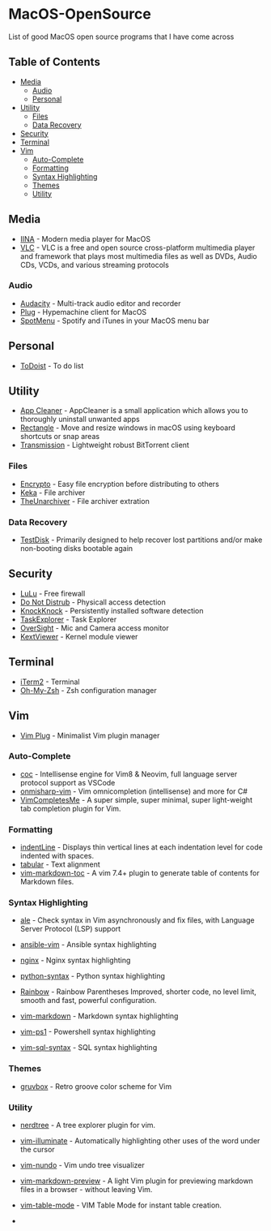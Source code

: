 # MacOS-OpenSource
List of good MacOS open source programs that I have come across

## Table of Contents

* [Media](#media)
   * [Audio](#audio)
   * [Personal](#personal)
* [Utility](#utility)
   * [Files](#files)
   * [Data Recovery](#data-recovery)
* [Security](#security)
* [Terminal](#terminal)
* [Vim](#vim)
   * [Auto-Complete](#auto-complete)
   * [Formatting](#formatting)
   * [Syntax Highlighting](#syntax-highlighting)
   * [Themes](#themes)
   * [Utility](#utility-1)

## Media 

- [IINA](https://iina.io/) - Modern media player for MacOS
- [VLC](https://www.videolan.org/vlc/index.html) - VLC is a free and open source cross-platform multimedia player and framework that plays most multimedia files as well as DVDs, Audio CDs, VCDs, and various streaming protocols

### Audio

- [Audacity](https://www.audacityteam.org/download/mac/) - Multi-track audio editor and recorder
- [Plug](https://www.plugformac.com/) - Hypemachine client for MacOS
- [SpotMenu](https://kmikiy.github.io/SpotMenu/) - Spotify and iTunes in your MacOS menu bar

## Personal 

- [ToDoist](https://todoist.com/downloads/mac?lang=en) - To do list

## Utility

- [App Cleaner](https://freemacsoft.net/appcleaner/) - AppCleaner is a small application which allows you to thoroughly uninstall unwanted apps
- [Rectangle](https://rectangleapp.com/) - Move and resize windows in macOS using keyboard shortcuts or snap areas
- [Transmission](https://transmissionbt.com/download/) - Lightweight robust BitTorrent client

### Files
- [Encrypto](https://macpaw.com/encrypto) - Easy file encryption before distributing to others
- [Keka](https://www.keka.io/en/) - File archiver
- [TheUnarchiver](https://theunarchiver.com/) - File archiver extration


### Data Recovery

- [TestDisk](https://www.cgsecurity.org/wiki/TestDisk) - Primarily designed to help recover lost partitions and/or make non-booting disks bootable again

## Security 

- [LuLu](https://objective-see.com/products/lulu.html) - Free firewall
- [Do Not Distrub](https://objective-see.com/products/dnd.html) - Physicall access detection
- [KnockKnock](https://objective-see.com/products/knockknock.html) - Persistently installed software detection
- [TaskExplorer](https://objective-see.com/products/taskexplorer.html) - Task Explorer
- [OverSight](https://objective-see.com/products/oversight.html) - Mic and Camera access monitor
- [KextViewer](https://objective-see.com/products/kextviewr.html) - Kernel module viewer

## Terminal 

- [iTerm2](https://www.iterm2.com/) - Terminal 
- [Oh-My-Zsh](https://ohmyz.sh/) - Zsh configuration manager

## Vim

- [Vim Plug](https://github.com/junegunn/vim-plug) - Minimalist Vim plugin manager

### Auto-Complete

- [coc](https://github.com/neoclide/coc.nvim) -  Intellisense engine for Vim8 & Neovim, full language server protocol support as VSCode 
- [onmisharp-vim](https://github.com/OmniSharp/omnisharp-vim) -  Vim omnicompletion (intellisense) and more for C# 
- [VimCompletesMe](https://github.com/ajh17/VimCompletesMe) - A super simple, super minimal, super light-weight tab completion plugin for Vim.

### Formatting

- [indentLine](https://github.com/Yggdroot/indentLine) - Displays thin vertical lines at each indentation level for code indented with spaces.
- [tabular](https://github.com/godlygeek/tabular) - Text alignment
- [vim-markdown-toc](https://github.com/mzlogin/vim-markdown-toc) - A vim 7.4+ plugin to generate table of contents for Markdown files.

### Syntax Highlighting

- [ale](https://github.com/dense-analysis/ale) -  Check syntax in Vim asynchronously and fix files, with Language Server Protocol (LSP) support 
- [ansible-vim](https://github.com/pearofducks/ansible-vim) - Ansible syntax highlighting
- [nginx](https://github.com/chr4/nginx.vim) - Nginx syntax highlighting
- [python-syntax](https://github.com/vim-python/python-syntax) - Python syntax highlighting
- [Rainbow](https://github.com/luochen1990/rainbow) - Rainbow Parentheses Improved, shorter code, no level limit, smooth and fast, powerful configuration. 

- [vim-markdown](https://github.com/plasticboy/vim-markdown) - Markdown syntax highlighting
- [vim-ps1](https://github.com/PProvost/vim-ps1) - Powershell syntax highlighting
- [vim-sql-syntax](https://github.com/shmup/vim-sql-syntax) - SQL syntax highlighting

### Themes

- [gruvbox](https://github.com/morhetz/gruvbox) -  Retro groove color scheme for Vim 

### Utility

- [nerdtree](https://github.com/preservim/nerdtree) -  A tree explorer plugin for vim. 
- [vim-illuminate](https://github.com/RRethy/vim-illuminate) - Automatically highlighting other uses of the word under the cursor 
- [vim-nundo](https://github.com/simnalamburt/vim-mundo) - Vim undo tree visualizer 
- [vim-markdown-preview](https://github.com/JamshedVesuna/vim-markdown-preview) -  A light Vim plugin for previewing markdown files in a browser - without leaving Vim. 
- [vim-table-mode](https://github.com/dhruvasagar/vim-table-mode) -  VIM Table Mode for instant table creation. 

- []()
